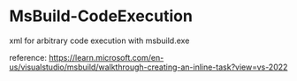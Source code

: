 # MsBuild-CodeExecution
xml for arbitrary code execution with msbuild.exe

reference:
https://learn.microsoft.com/en-us/visualstudio/msbuild/walkthrough-creating-an-inline-task?view=vs-2022
